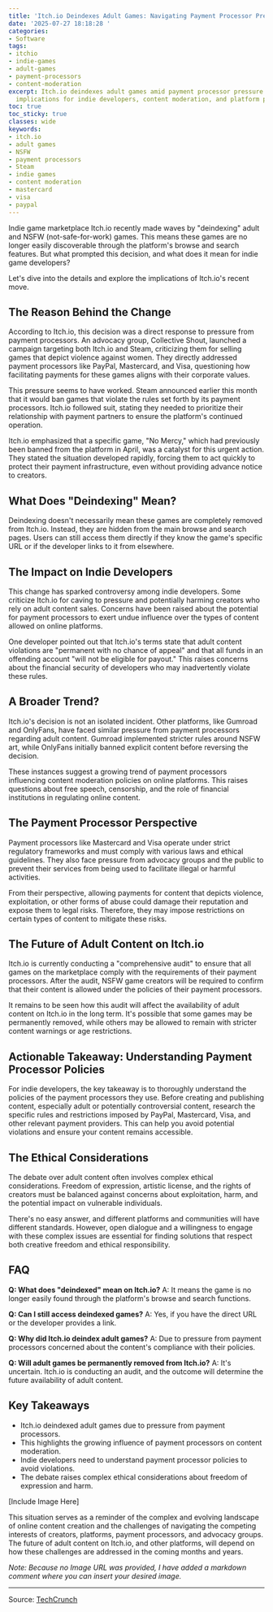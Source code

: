 ```yaml
---
title: 'Itch.io Deindexes Adult Games: Navigating Payment Processor Pressure'
date: '2025-07-27 18:18:28 '
categories:
- Software
tags:
- itchio
- indie-games
- adult-games
- payment-processors
- content-moderation
excerpt: Itch.io deindexes adult games amid payment processor pressure. Explore the
  implications for indie developers, content moderation, and platform policies.
toc: true
toc_sticky: true
classes: wide
keywords:
- itch.io
- adult games
- NSFW
- payment processors
- Steam
- indie games
- content moderation
- mastercard
- visa
- paypal
---
```


Indie game marketplace Itch.io recently made waves by "deindexing" adult and NSFW (not-safe-for-work) games. This means these games are no longer easily discoverable through the platform's browse and search features. But what prompted this decision, and what does it mean for indie game developers?

Let's dive into the details and explore the implications of Itch.io's recent move.

## The Reason Behind the Change

According to Itch.io, this decision was a direct response to pressure from payment processors. An advocacy group, Collective Shout, launched a campaign targeting both Itch.io and Steam, criticizing them for selling games that depict violence against women. They directly addressed payment processors like PayPal, Mastercard, and Visa, questioning how facilitating payments for these games aligns with their corporate values.

This pressure seems to have worked. Steam announced earlier this month that it would ban games that violate the rules set forth by its payment processors. Itch.io followed suit, stating they needed to prioritize their relationship with payment partners to ensure the platform's continued operation.

Itch.io emphasized that a specific game, "No Mercy," which had previously been banned from the platform in April, was a catalyst for this urgent action. They stated the situation developed rapidly, forcing them to act quickly to protect their payment infrastructure, even without providing advance notice to creators.

## What Does "Deindexing" Mean?

Deindexing doesn't necessarily mean these games are completely removed from Itch.io. Instead, they are hidden from the main browse and search pages. Users can still access them directly if they know the game's specific URL or if the developer links to it from elsewhere.

## The Impact on Indie Developers

This change has sparked controversy among indie developers. Some criticize Itch.io for caving to pressure and potentially harming creators who rely on adult content sales. Concerns have been raised about the potential for payment processors to exert undue influence over the types of content allowed on online platforms.

One developer pointed out that Itch.io's terms state that adult content violations are "permanent with no chance of appeal" and that all funds in an offending account "will not be eligible for payout." This raises concerns about the financial security of developers who may inadvertently violate these rules.

## A Broader Trend?

Itch.io's decision is not an isolated incident. Other platforms, like Gumroad and OnlyFans, have faced similar pressure from payment processors regarding adult content. Gumroad implemented stricter rules around NSFW art, while OnlyFans initially banned explicit content before reversing the decision.

These instances suggest a growing trend of payment processors influencing content moderation policies on online platforms. This raises questions about free speech, censorship, and the role of financial institutions in regulating online content.

## The Payment Processor Perspective

Payment processors like Mastercard and Visa operate under strict regulatory frameworks and must comply with various laws and ethical guidelines. They also face pressure from advocacy groups and the public to prevent their services from being used to facilitate illegal or harmful activities.

From their perspective, allowing payments for content that depicts violence, exploitation, or other forms of abuse could damage their reputation and expose them to legal risks. Therefore, they may impose restrictions on certain types of content to mitigate these risks.

## The Future of Adult Content on Itch.io

Itch.io is currently conducting a "comprehensive audit" to ensure that all games on the marketplace comply with the requirements of their payment processors. After the audit, NSFW game creators will be required to confirm that their content is allowed under the policies of their payment processors.

It remains to be seen how this audit will affect the availability of adult content on Itch.io in the long term. It's possible that some games may be permanently removed, while others may be allowed to remain with stricter content warnings or age restrictions.

## Actionable Takeaway: Understanding Payment Processor Policies

For indie developers, the key takeaway is to thoroughly understand the policies of the payment processors they use. Before creating and publishing content, especially adult or potentially controversial content, research the specific rules and restrictions imposed by PayPal, Mastercard, Visa, and other relevant payment providers. This can help you avoid potential violations and ensure your content remains accessible.

## The Ethical Considerations

The debate over adult content often involves complex ethical considerations. Freedom of expression, artistic license, and the rights of creators must be balanced against concerns about exploitation, harm, and the potential impact on vulnerable individuals.

There's no easy answer, and different platforms and communities will have different standards. However, open dialogue and a willingness to engage with these complex issues are essential for finding solutions that respect both creative freedom and ethical responsibility.

## FAQ

**Q: What does "deindexed" mean on Itch.io?**
A: It means the game is no longer easily found through the platform's browse and search functions.

**Q: Can I still access deindexed games?**
A: Yes, if you have the direct URL or the developer provides a link.

**Q: Why did Itch.io deindex adult games?**
A: Due to pressure from payment processors concerned about the content's compliance with their policies.

**Q: Will adult games be permanently removed from Itch.io?**
A: It's uncertain. Itch.io is conducting an audit, and the outcome will determine the future availability of adult content.

## Key Takeaways

*   Itch.io deindexed adult games due to pressure from payment processors.
*   This highlights the growing influence of payment processors on content moderation.
*   Indie developers need to understand payment processor policies to avoid violations.
*   The debate raises complex ethical considerations about freedom of expression and harm.

[Include Image Here]

This situation serves as a reminder of the complex and evolving landscape of online content creation and the challenges of navigating the competing interests of creators, platforms, payment processors, and advocacy groups. The future of adult content on Itch.io, and other platforms, will depend on how these challenges are addressed in the coming months and years.

*Note: Because no Image URL was provided, I have added a markdown comment where you can insert your desired image.*

---

Source: [TechCrunch](https://techcrunch.com/2025/07/27/itch-io-is-the-latest-marketplace-to-crack-down-on-adult-games/)